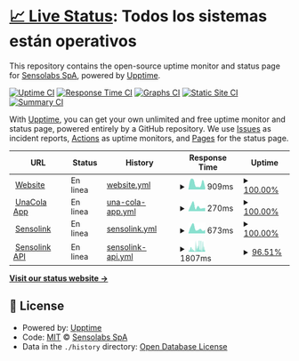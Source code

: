 # [📈 Live Status](https://status.sensolabs.cl): <!--live status--> **Todos los sistemas están operativos**

This repository contains the open-source uptime monitor and status page for [Sensolabs SpA](https://status.sensolabs.cl), powered by [Upptime](https://github.com/upptime/upptime).

[![Uptime CI](https://github.com/sensolabs/status/workflows/Uptime%20CI/badge.svg)](https://github.com/sensolabs/status/actions?query=workflow%3A%22Uptime+CI%22)
[![Response Time CI](https://github.com/sensolabs/status/workflows/Response%20Time%20CI/badge.svg)](https://github.com/sensolabs/status/actions?query=workflow%3A%22Response+Time+CI%22)
[![Graphs CI](https://github.com/sensolabs/status/workflows/Graphs%20CI/badge.svg)](https://github.com/sensolabs/status/actions?query=workflow%3A%22Graphs+CI%22)
[![Static Site CI](https://github.com/sensolabs/status/workflows/Static%20Site%20CI/badge.svg)](https://github.com/sensolabs/status/actions?query=workflow%3A%22Static+Site+CI%22)
[![Summary CI](https://github.com/sensolabs/status/workflows/Summary%20CI/badge.svg)](https://github.com/sensolabs/status/actions?query=workflow%3A%22Summary+CI%22)

With [Upptime](https://upptime.js.org), you can get your own unlimited and free uptime monitor and status page, powered entirely by a GitHub repository. We use [Issues](https://github.com/sensolabs/status/issues) as incident reports, [Actions](https://github.com/sensolabs/status/actions) as uptime monitors, and [Pages](https://status.sensolabs.cl) for the status page.

<!--start: status pages-->
<!-- This summary is generated by Upptime (https://github.com/upptime/upptime) -->
<!-- Do not edit this manually, your changes will be overwritten -->
<!-- prettier-ignore -->
| URL | Status | History | Response Time | Uptime |
| --- | ------ | ------- | ------------- | ------ |
| <img alt="" src="https://favicons.githubusercontent.com/sensolabs.cl" height="13"> [Website](https://sensolabs.cl) | En linea | [website.yml](https://github.com/sensolabs/status/commits/HEAD/history/website.yml) | <details><summary><img alt="Response time graph" src="./graphs/website/response-time-week.png" height="20"> 909ms</summary><br><a href="https://status.sensolabs.cl/history/website"><img alt="Response time 735" src="https://img.shields.io/endpoint?url=https%3A%2F%2Fraw.githubusercontent.com%2Fsensolabs%2Fstatus%2FHEAD%2Fapi%2Fwebsite%2Fresponse-time.json"></a><br><a href="https://status.sensolabs.cl/history/website"><img alt="24-hour response time 295" src="https://img.shields.io/endpoint?url=https%3A%2F%2Fraw.githubusercontent.com%2Fsensolabs%2Fstatus%2FHEAD%2Fapi%2Fwebsite%2Fresponse-time-day.json"></a><br><a href="https://status.sensolabs.cl/history/website"><img alt="7-day response time 909" src="https://img.shields.io/endpoint?url=https%3A%2F%2Fraw.githubusercontent.com%2Fsensolabs%2Fstatus%2FHEAD%2Fapi%2Fwebsite%2Fresponse-time-week.json"></a><br><a href="https://status.sensolabs.cl/history/website"><img alt="30-day response time 953" src="https://img.shields.io/endpoint?url=https%3A%2F%2Fraw.githubusercontent.com%2Fsensolabs%2Fstatus%2FHEAD%2Fapi%2Fwebsite%2Fresponse-time-month.json"></a><br><a href="https://status.sensolabs.cl/history/website"><img alt="1-year response time 735" src="https://img.shields.io/endpoint?url=https%3A%2F%2Fraw.githubusercontent.com%2Fsensolabs%2Fstatus%2FHEAD%2Fapi%2Fwebsite%2Fresponse-time-year.json"></a></details> | <details><summary><a href="https://status.sensolabs.cl/history/website">100.00%</a></summary><a href="https://status.sensolabs.cl/history/website"><img alt="All-time uptime 100.00%" src="https://img.shields.io/endpoint?url=https%3A%2F%2Fraw.githubusercontent.com%2Fsensolabs%2Fstatus%2FHEAD%2Fapi%2Fwebsite%2Fuptime.json"></a><br><a href="https://status.sensolabs.cl/history/website"><img alt="24-hour uptime 100.00%" src="https://img.shields.io/endpoint?url=https%3A%2F%2Fraw.githubusercontent.com%2Fsensolabs%2Fstatus%2FHEAD%2Fapi%2Fwebsite%2Fuptime-day.json"></a><br><a href="https://status.sensolabs.cl/history/website"><img alt="7-day uptime 100.00%" src="https://img.shields.io/endpoint?url=https%3A%2F%2Fraw.githubusercontent.com%2Fsensolabs%2Fstatus%2FHEAD%2Fapi%2Fwebsite%2Fuptime-week.json"></a><br><a href="https://status.sensolabs.cl/history/website"><img alt="30-day uptime 100.00%" src="https://img.shields.io/endpoint?url=https%3A%2F%2Fraw.githubusercontent.com%2Fsensolabs%2Fstatus%2FHEAD%2Fapi%2Fwebsite%2Fuptime-month.json"></a><br><a href="https://status.sensolabs.cl/history/website"><img alt="1-year uptime 100.00%" src="https://img.shields.io/endpoint?url=https%3A%2F%2Fraw.githubusercontent.com%2Fsensolabs%2Fstatus%2FHEAD%2Fapi%2Fwebsite%2Fuptime-year.json"></a></details>
| <img alt="" src="https://favicons.githubusercontent.com/1-cola.cl" height="13"> [UnaCola App](https://1-cola.cl) | En linea | [una-cola-app.yml](https://github.com/sensolabs/status/commits/HEAD/history/una-cola-app.yml) | <details><summary><img alt="Response time graph" src="./graphs/una-cola-app/response-time-week.png" height="20"> 270ms</summary><br><a href="https://status.sensolabs.cl/history/una-cola-app"><img alt="Response time 314" src="https://img.shields.io/endpoint?url=https%3A%2F%2Fraw.githubusercontent.com%2Fsensolabs%2Fstatus%2FHEAD%2Fapi%2Funa-cola-app%2Fresponse-time.json"></a><br><a href="https://status.sensolabs.cl/history/una-cola-app"><img alt="24-hour response time 191" src="https://img.shields.io/endpoint?url=https%3A%2F%2Fraw.githubusercontent.com%2Fsensolabs%2Fstatus%2FHEAD%2Fapi%2Funa-cola-app%2Fresponse-time-day.json"></a><br><a href="https://status.sensolabs.cl/history/una-cola-app"><img alt="7-day response time 270" src="https://img.shields.io/endpoint?url=https%3A%2F%2Fraw.githubusercontent.com%2Fsensolabs%2Fstatus%2FHEAD%2Fapi%2Funa-cola-app%2Fresponse-time-week.json"></a><br><a href="https://status.sensolabs.cl/history/una-cola-app"><img alt="30-day response time 288" src="https://img.shields.io/endpoint?url=https%3A%2F%2Fraw.githubusercontent.com%2Fsensolabs%2Fstatus%2FHEAD%2Fapi%2Funa-cola-app%2Fresponse-time-month.json"></a><br><a href="https://status.sensolabs.cl/history/una-cola-app"><img alt="1-year response time 314" src="https://img.shields.io/endpoint?url=https%3A%2F%2Fraw.githubusercontent.com%2Fsensolabs%2Fstatus%2FHEAD%2Fapi%2Funa-cola-app%2Fresponse-time-year.json"></a></details> | <details><summary><a href="https://status.sensolabs.cl/history/una-cola-app">100.00%</a></summary><a href="https://status.sensolabs.cl/history/una-cola-app"><img alt="All-time uptime 100.00%" src="https://img.shields.io/endpoint?url=https%3A%2F%2Fraw.githubusercontent.com%2Fsensolabs%2Fstatus%2FHEAD%2Fapi%2Funa-cola-app%2Fuptime.json"></a><br><a href="https://status.sensolabs.cl/history/una-cola-app"><img alt="24-hour uptime 100.00%" src="https://img.shields.io/endpoint?url=https%3A%2F%2Fraw.githubusercontent.com%2Fsensolabs%2Fstatus%2FHEAD%2Fapi%2Funa-cola-app%2Fuptime-day.json"></a><br><a href="https://status.sensolabs.cl/history/una-cola-app"><img alt="7-day uptime 100.00%" src="https://img.shields.io/endpoint?url=https%3A%2F%2Fraw.githubusercontent.com%2Fsensolabs%2Fstatus%2FHEAD%2Fapi%2Funa-cola-app%2Fuptime-week.json"></a><br><a href="https://status.sensolabs.cl/history/una-cola-app"><img alt="30-day uptime 100.00%" src="https://img.shields.io/endpoint?url=https%3A%2F%2Fraw.githubusercontent.com%2Fsensolabs%2Fstatus%2FHEAD%2Fapi%2Funa-cola-app%2Fuptime-month.json"></a><br><a href="https://status.sensolabs.cl/history/una-cola-app"><img alt="1-year uptime 100.00%" src="https://img.shields.io/endpoint?url=https%3A%2F%2Fraw.githubusercontent.com%2Fsensolabs%2Fstatus%2FHEAD%2Fapi%2Funa-cola-app%2Fuptime-year.json"></a></details>
| <img alt="" src="https://favicons.githubusercontent.com/sensol.ink" height="13"> [Sensolink](https://sensol.ink) | En linea | [sensolink.yml](https://github.com/sensolabs/status/commits/HEAD/history/sensolink.yml) | <details><summary><img alt="Response time graph" src="./graphs/sensolink/response-time-week.png" height="20"> 673ms</summary><br><a href="https://status.sensolabs.cl/history/sensolink"><img alt="Response time 426" src="https://img.shields.io/endpoint?url=https%3A%2F%2Fraw.githubusercontent.com%2Fsensolabs%2Fstatus%2FHEAD%2Fapi%2Fsensolink%2Fresponse-time.json"></a><br><a href="https://status.sensolabs.cl/history/sensolink"><img alt="24-hour response time 473" src="https://img.shields.io/endpoint?url=https%3A%2F%2Fraw.githubusercontent.com%2Fsensolabs%2Fstatus%2FHEAD%2Fapi%2Fsensolink%2Fresponse-time-day.json"></a><br><a href="https://status.sensolabs.cl/history/sensolink"><img alt="7-day response time 673" src="https://img.shields.io/endpoint?url=https%3A%2F%2Fraw.githubusercontent.com%2Fsensolabs%2Fstatus%2FHEAD%2Fapi%2Fsensolink%2Fresponse-time-week.json"></a><br><a href="https://status.sensolabs.cl/history/sensolink"><img alt="30-day response time 589" src="https://img.shields.io/endpoint?url=https%3A%2F%2Fraw.githubusercontent.com%2Fsensolabs%2Fstatus%2FHEAD%2Fapi%2Fsensolink%2Fresponse-time-month.json"></a><br><a href="https://status.sensolabs.cl/history/sensolink"><img alt="1-year response time 426" src="https://img.shields.io/endpoint?url=https%3A%2F%2Fraw.githubusercontent.com%2Fsensolabs%2Fstatus%2FHEAD%2Fapi%2Fsensolink%2Fresponse-time-year.json"></a></details> | <details><summary><a href="https://status.sensolabs.cl/history/sensolink">100.00%</a></summary><a href="https://status.sensolabs.cl/history/sensolink"><img alt="All-time uptime 99.98%" src="https://img.shields.io/endpoint?url=https%3A%2F%2Fraw.githubusercontent.com%2Fsensolabs%2Fstatus%2FHEAD%2Fapi%2Fsensolink%2Fuptime.json"></a><br><a href="https://status.sensolabs.cl/history/sensolink"><img alt="24-hour uptime 100.00%" src="https://img.shields.io/endpoint?url=https%3A%2F%2Fraw.githubusercontent.com%2Fsensolabs%2Fstatus%2FHEAD%2Fapi%2Fsensolink%2Fuptime-day.json"></a><br><a href="https://status.sensolabs.cl/history/sensolink"><img alt="7-day uptime 100.00%" src="https://img.shields.io/endpoint?url=https%3A%2F%2Fraw.githubusercontent.com%2Fsensolabs%2Fstatus%2FHEAD%2Fapi%2Fsensolink%2Fuptime-week.json"></a><br><a href="https://status.sensolabs.cl/history/sensolink"><img alt="30-day uptime 100.00%" src="https://img.shields.io/endpoint?url=https%3A%2F%2Fraw.githubusercontent.com%2Fsensolabs%2Fstatus%2FHEAD%2Fapi%2Fsensolink%2Fuptime-month.json"></a><br><a href="https://status.sensolabs.cl/history/sensolink"><img alt="1-year uptime 99.98%" src="https://img.shields.io/endpoint?url=https%3A%2F%2Fraw.githubusercontent.com%2Fsensolabs%2Fstatus%2FHEAD%2Fapi%2Fsensolink%2Fuptime-year.json"></a></details>
| <img alt="" src="https://favicons.githubusercontent.com/api.sensol.ink" height="13"> [Sensolink API](https://api.sensol.ink) | En linea | [sensolink-api.yml](https://github.com/sensolabs/status/commits/HEAD/history/sensolink-api.yml) | <details><summary><img alt="Response time graph" src="./graphs/sensolink-api/response-time-week.png" height="20"> 1807ms</summary><br><a href="https://status.sensolabs.cl/history/sensolink-api"><img alt="Response time 813" src="https://img.shields.io/endpoint?url=https%3A%2F%2Fraw.githubusercontent.com%2Fsensolabs%2Fstatus%2FHEAD%2Fapi%2Fsensolink-api%2Fresponse-time.json"></a><br><a href="https://status.sensolabs.cl/history/sensolink-api"><img alt="24-hour response time 2008" src="https://img.shields.io/endpoint?url=https%3A%2F%2Fraw.githubusercontent.com%2Fsensolabs%2Fstatus%2FHEAD%2Fapi%2Fsensolink-api%2Fresponse-time-day.json"></a><br><a href="https://status.sensolabs.cl/history/sensolink-api"><img alt="7-day response time 1807" src="https://img.shields.io/endpoint?url=https%3A%2F%2Fraw.githubusercontent.com%2Fsensolabs%2Fstatus%2FHEAD%2Fapi%2Fsensolink-api%2Fresponse-time-week.json"></a><br><a href="https://status.sensolabs.cl/history/sensolink-api"><img alt="30-day response time 1300" src="https://img.shields.io/endpoint?url=https%3A%2F%2Fraw.githubusercontent.com%2Fsensolabs%2Fstatus%2FHEAD%2Fapi%2Fsensolink-api%2Fresponse-time-month.json"></a><br><a href="https://status.sensolabs.cl/history/sensolink-api"><img alt="1-year response time 813" src="https://img.shields.io/endpoint?url=https%3A%2F%2Fraw.githubusercontent.com%2Fsensolabs%2Fstatus%2FHEAD%2Fapi%2Fsensolink-api%2Fresponse-time-year.json"></a></details> | <details><summary><a href="https://status.sensolabs.cl/history/sensolink-api">96.51%</a></summary><a href="https://status.sensolabs.cl/history/sensolink-api"><img alt="All-time uptime 99.57%" src="https://img.shields.io/endpoint?url=https%3A%2F%2Fraw.githubusercontent.com%2Fsensolabs%2Fstatus%2FHEAD%2Fapi%2Fsensolink-api%2Fuptime.json"></a><br><a href="https://status.sensolabs.cl/history/sensolink-api"><img alt="24-hour uptime 98.33%" src="https://img.shields.io/endpoint?url=https%3A%2F%2Fraw.githubusercontent.com%2Fsensolabs%2Fstatus%2FHEAD%2Fapi%2Fsensolink-api%2Fuptime-day.json"></a><br><a href="https://status.sensolabs.cl/history/sensolink-api"><img alt="7-day uptime 96.51%" src="https://img.shields.io/endpoint?url=https%3A%2F%2Fraw.githubusercontent.com%2Fsensolabs%2Fstatus%2FHEAD%2Fapi%2Fsensolink-api%2Fuptime-week.json"></a><br><a href="https://status.sensolabs.cl/history/sensolink-api"><img alt="30-day uptime 98.96%" src="https://img.shields.io/endpoint?url=https%3A%2F%2Fraw.githubusercontent.com%2Fsensolabs%2Fstatus%2FHEAD%2Fapi%2Fsensolink-api%2Fuptime-month.json"></a><br><a href="https://status.sensolabs.cl/history/sensolink-api"><img alt="1-year uptime 99.57%" src="https://img.shields.io/endpoint?url=https%3A%2F%2Fraw.githubusercontent.com%2Fsensolabs%2Fstatus%2FHEAD%2Fapi%2Fsensolink-api%2Fuptime-year.json"></a></details>

<!--end: status pages-->

[**Visit our status website →**](https://status.sensolabs.cl)

## 📄 License

- Powered by: [Upptime](https://github.com/upptime/upptime)
- Code: [MIT](./LICENSE) © [Sensolabs SpA](https://status.sensolabs.cl)
- Data in the `./history` directory: [Open Database License](https://opendatacommons.org/licenses/odbl/1-0/)
